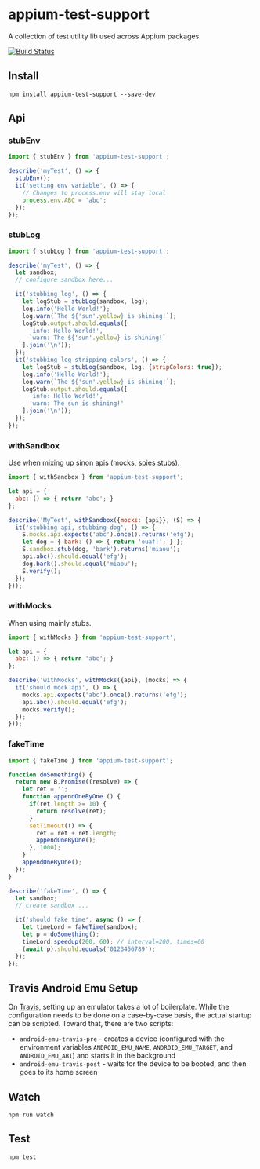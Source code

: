 appium-test-support
===================

A collection of test utility lib used across Appium packages.

[![Build Status](https://travis-ci.org/appium/appium-test-support.svg?branch=master)](https://travis-ci.org/appium/appium-test-support)

## Install

```
npm install appium-test-support --save-dev
```

## Api

### stubEnv

```js
import { stubEnv } from 'appium-test-support';

describe('myTest', () => {
  stubEnv();
  it('setting env variable', () => {
    // Changes to process.env will stay local
    process.env.ABC = 'abc';
  });
});
```

### stubLog

```js
import { stubLog } from 'appium-test-support';

describe('myTest', () => {
  let sandbox;
  // configure sandbox here...

  it('stubbing log', () => {
    let logStub = stubLog(sandbox, log);
    log.info('Hello World!');
    log.warn(`The ${'sun'.yellow} is shining!`);
    logStub.output.should.equals([
      'info: Hello World!',
      `warn: The ${'sun'.yellow} is shining!`
    ].join('\n'));
  });
  it('stubbing log stripping colors', () => {
    let logStub = stubLog(sandbox, log, {stripColors: true});
    log.info('Hello World!');
    log.warn(`The ${'sun'.yellow} is shining!`);
    logStub.output.should.equals([
      'info: Hello World!',
      'warn: The sun is shining!'
    ].join('\n'));
  });
});
```

### withSandbox

Use when mixing up sinon apis (mocks, spies stubs).

```js
import { withSandbox } from 'appium-test-support';

let api = {
  abc: () => { return 'abc'; }
};

describe('MyTest', withSandbox({mocks: {api}}, (S) => {
  it('stubbing api, stubbing dog', () => {
    S.mocks.api.expects('abc').once().returns('efg');
    let dog = { bark: () => { return 'ouaf!'; } };
    S.sandbox.stub(dog, 'bark').returns('miaou');
    api.abc().should.equal('efg');
    dog.bark().should.equal('miaou');
    S.verify();
  });
}));
```

### withMocks

When using mainly stubs.

```js
import { withMocks } from 'appium-test-support';

let api = {
  abc: () => { return 'abc'; }
};

describe('withMocks', withMocks({api}, (mocks) => {
  it('should mock api', () => {
    mocks.api.expects('abc').once().returns('efg');
    api.abc().should.equal('efg');
    mocks.verify();
  });
}));
```

### fakeTime

```js
import { fakeTime } from 'appium-test-support';

function doSomething() {
  return new B.Promise((resolve) => {
    let ret = '';
    function appendOneByOne () {
      if(ret.length >= 10) {
        return resolve(ret);
      }
      setTimeout(() => {
        ret = ret + ret.length;
        appendOneByOne();
      }, 1000);
    }
    appendOneByOne();
  });
}

describe('fakeTime', () => {
  let sandbox;
  // create sandbox ...

  it('should fake time', async () => {
    let timeLord = fakeTime(sandbox);
    let p = doSomething();
    timeLord.speedup(200, 60); // interval=200, times=60
    (await p).should.equals('0123456789');
  });
});
```

## Travis Android Emu Setup

On [Travis](https://travis-ci.org/), setting up an emulator takes a lot of boilerplate.
While the configuration needs to be done on a case-by-case basis, the actual startup
can be scripted. Toward that, there are two scripts:
* `android-emu-travis-pre` - creates a device (configured with the environment variables
  `ANDROID_EMU_NAME`, `ANDROID_EMU_TARGET`, and `ANDROID_EMU_ABI`) and starts it
  in the background
* `android-emu-travis-post` - waits for the device to be booted, and then goes
  to its home screen

## Watch

```
npm run watch
```

## Test

```
npm test
```
